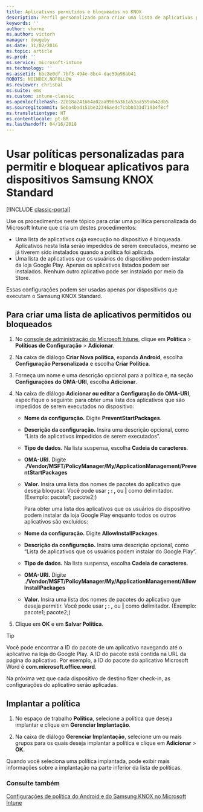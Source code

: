 ```yaml
---
title: Aplicativos permitidos e bloqueados no KNOX
description: Perfil personalizado para criar uma lista de aplicativos permitidos e bloqueados para KNOX.
keywords: ''
author: vhorne
ms.author: victorh
manager: dougeby
ms.date: 11/02/2016
ms.topic: article
ms.prod: ''
ms.service: microsoft-intune
ms.technology: ''
ms.assetid: bbc8e0df-7bf3-494e-8bc4-dac59a98ab41
ROBOTS: NOINDEX,NOFOLLOW
ms.reviewer: chrisbal
ms.suite: ems
ms.custom: intune-classic
ms.openlocfilehash: 22018a241664a02aa99b9a3b1a53aa559ab42db5
ms.sourcegitcommit: 5eba4bad151be32346aedc7cbb0333d71934f8cf
ms.translationtype: HT
ms.contentlocale: pt-BR
ms.lasthandoff: 04/16/2018
---
```

# <a name="use-custom-policies-to-allow-and-block-apps-for-samsung-knox-standard-devices"></a>Usar políticas personalizadas para permitir e bloquear aplicativos para dispositivos Samsung KNOX Standard

[!INCLUDE [classic-portal](../includes/classic-portal.md)]

Use os procedimentos neste tópico para criar uma política personalizada do Microsoft Intune que cria um destes procedimentos:

- Uma lista de aplicativos cuja execução no dispositivo é bloqueada. Aplicativos nesta lista serão impedidos de serem executados, mesmo se já tiverem sido instalados quando a política foi aplicada.
- Uma lista de aplicativos que os usuários do dispositivo podem instalar da loja Google Play. Apenas os aplicativos listados podem ser instalados. Nenhum outro aplicativo pode ser instalado por meio da Store.

Essas configurações podem ser usadas apenas por dispositivos que executam o Samsung KNOX Standard.

## <a name="to-create-an-allowed-or-blocked-app-list"></a>Para criar uma lista de aplicativos permitidos ou bloqueados

1. No [console de administração do Microsoft Intune](https://manage.microsoft.com/), clique em **Política** &gt; **Políticas de Configuração** &gt; **Adicionar**.
2. Na caixa de diálogo **Criar Nova política**, expanda **Android**, escolha **Configuração Personalizada** e escolha **Criar Política**.
3. Forneça um nome e uma descrição opcional para a política e, na seção **Configurações do OMA-URI**, escolha **Adicionar**.
4. Na caixa de diálogo **Adicionar ou editar a Configuração do OMA-URI**, especifique o seguinte: para obter uma lista dos aplicativos que são impedidos de serem executados no dispositivo:
    
   - **Nome da configuração.** Digite **PreventStartPackages**.
   - **Descrição da configuração.** Insira uma descrição opcional, como “Lista de aplicativos impedidos de serem executados”.
   - **Tipo de dados.** Na lista suspensa, escolha **Cadeia de caracteres**.
   - **OMA-URI.** Digite **./Vendor/MSFT/PolicyManager/My/ApplicationManagement/PreventStartPackages**
   - **Valor.** Insira uma lista dos nomes de pacotes do aplicativo que deseja bloquear. Você pode usar **; : ,** ou **|** como delimitador. (Exemplo: pacote1; pacote2;)

     Para obter uma lista dos aplicativos que os usuários do dispositivo podem instalar da loja Google Play enquanto todos os outros aplicativos são excluídos:

   - **Nome da configuração.** Digite **AllowInstallPackages**.
   - **Descrição da configuração.** Insira uma descrição opcional, como “Lista de aplicativos que os usuários podem instalar do Google Play”.
   - **Tipo de dados.** Na lista suspensa, escolha **Cadeia de caracteres**.
   - **OMA-URI.** Digite **./Vendor/MSFT/PolicyManager/My/ApplicationManagement/AllowInstallPackages**
   - **Valor.** Insira uma lista dos nomes de pacotes do aplicativo que deseja permitir. Você pode usar **; : ,** ou **|** como delimitador. (Exemplo: pacote1; pacote2;)

5. Clique em **OK** e em **Salvar Política**. 

>[!TIP]
> Você pode encontrar a ID do pacote de um aplicativo navegando até o aplicativo na loja do Google Play. A ID do pacote está contida na URL da página do aplicativo. Por exemplo, a ID do pacote do aplicativo Microsoft Word é **com.microsoft.office.word**.

Na próxima vez que cada dispositivo de destino fizer check-in, as configurações do aplicativo serão aplicadas.


## <a name="deploy-the-policy"></a>Implantar a política

1.  No espaço de trabalho **Política**, selecione a política que deseja implantar e clique em **Gerenciar Implantação**.

2.  Na caixa de diálogo **Gerenciar Implantação**, selecione um ou mais grupos para os quais deseja implantar a política e clique em **Adicionar** &gt; **OK**.

 
Quando você seleciona uma política implantada, pode exibir mais informações sobre a implantação na parte inferior da lista de políticas.

### <a name="see-also"></a>Consulte também
[Configurações de política do Android e do Samsung KNOX no Microsoft Intune](android-policy-settings-in-microsoft-intune.md)
